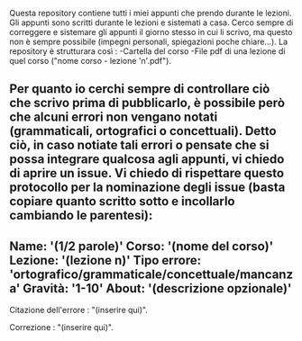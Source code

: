 Questa repository contiene tutti i miei appunti che prendo durante le lezioni.
Gli appunti sono scritti durante le lezioni e sistemati a casa.
Cerco sempre di correggere e sistemare gli appunti il giorno stesso in cui li scrivo, ma questo non è sempre possibile (impegni personali, spiegazioni poche chiare...).
La repository è strutturara così : 
-Cartella del corso
  -File pdf di una lezione di quel corso ("nome corso - lezione 'n'.pdf").

Per quanto io cerchi sempre di controllare ciò che scrivo prima di pubblicarlo, è possibile però che alcuni errori non vengano notati (grammaticali, ortografici o concettuali).
Detto ciò, in caso notiate tali errori o pensate che si possa integrare qualcosa agli appunti, vi chiedo di aprire un issue.
Vi chiedo di rispettare questo protocollo per la nominazione degli issue (basta copiare quanto scritto sotto e incollarlo cambiando le parentesi): 
---
Name: '(1/2 parole)'
Corso: '(nome del corso)'
Lezione: '(lezione n)'
Tipo errore: 'ortografico/grammaticale/concettuale/mancanza'
Gravità: '1-10'
About: '(descrizione opzionale)'
---

Citazione dell'errore : "(inserire qui)".

Correzione : "(inserire qui)".
